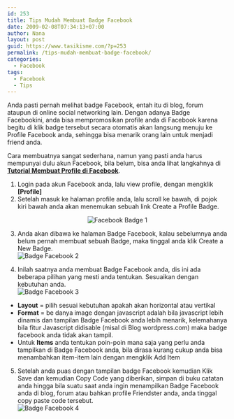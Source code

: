 ```yaml
---
id: 253
title: Tips Mudah Membuat Badge Facebook
date: 2009-02-08T07:34:13+07:00
author: Nana
layout: post
guid: https://www.tasikisme.com/?p=253
permalink: /tips-mudah-membuat-badge-facebook/
categories:
  - Facebook
tags:
  - Facebook
  - Tips
---
```

Anda pasti pernah melihat badge Facebook, entah itu di blog, forum ataupun di online social networking lain. Dengan adanya Badge Facebookini, anda bisa mempromosikan profile anda di Facebook karena begitu di klik badge tersebut secara otomatis akan langsung menuju ke Profile Facebook anda, sehingga bisa menarik orang lain untuk menjadi friend anda.

Cara membuatnya sangat sederhana, namun yang pasti anda harus mempunyai dulu akun Facebook, bila belum, bisa anda lihat langkahnya di [**Tutorial Membuat Profile di Facebook**](https://www.tasikisme.com/tutorial-membuat-profile-di-facebook/ "Tutorial Membuat Profile di Facebook").

1. Login pada akun Facebook anda, lalu view profile, dengan mengklik **[Profile]**  
2. Setelah masuk ke halaman profile anda, lalu scroll ke bawah, di pojok kiri bawah anda akan menemukan sebuah link Create a Profile Badge.

<p align="center">
  <img title="Facebook Badge 1" src="https://wisatacinta.files.wordpress.com/2009/02/facebook-badge1.gif" alt="Facebook Badge 1" border="0" />
</p>

3. Anda akan dibawa ke halaman Badge Facebook, kalau sebelumnya anda belum pernah membuat sebuah Badge, maka tinggal anda klik Create a New Badge.  
<img title="Badge Facebook 2" src="https://wisatacinta.files.wordpress.com/2009/02/facebook-badge2.gif" alt="Badge Facebook 2" border="0" /> </div> 

4. Inilah saatnya anda membuat Badge Facebook anda, dis ini ada beberapa pilihan yang mesti anda tentukan. Sesuaikan dengan kebutuhan anda.  
<img title="Badge Facebook 3" src="https://wisatacinta.files.wordpress.com/2009/02/facebook-badge3.gif" alt="Badge Facebook 3" border="0" /> </div> 

  * **Layout** = pilih sesuai kebutuhan apakah akan horizontal atau vertikal
  * **Format** = be danya image dengan javascript adalah bila javascript lebih dinamis dan tampilan Badge Facebook anda lebih menarik, kelemahanya bila fitur Javascript didisable (misal di Blog wordpress.com) maka badge facebook anda tidak akan tampil.
  * Untuk **Items** anda tentukan poin-poin mana saja yang perlu anda tampilkan di Badge Facebook anda, bila dirasa kurang cukup anda bisa menambahkan item-item lain dengan mengklik Add Item

5. Setelah anda puas dengan tampilan badge Facebook kemudian Klik Save dan kemudian Copy Code yang diberikan, simpan di buku catatan anda hingga bila suatu saat anda ingin menampilkan Badge Facebook anda di blog, forum atau bahkan profile Friendster anda, anda tinggal copy paste code tersebut.  
<img title="Badge Facebook 4" src="https://wisatacinta.files.wordpress.com/2009/02/facebook-badge4.gif" alt="Badge Facebook 4" border="0" /> </div>